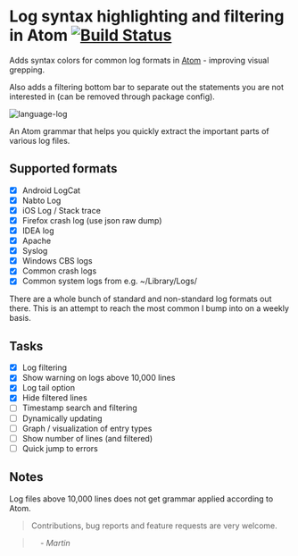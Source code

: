 # Log syntax highlighting and filtering in Atom [![Build Status](https://travis-ci.org/mrodalgaard/language-log.svg)](https://travis-ci.org/mrodalgaard/language-log)

Adds syntax colors for common log formats in [Atom](https://atom.io/) - improving visual grepping.

Also adds a filtering bottom bar to separate out the statements you are not interested in (can be removed through package config).

![language-log](https://raw.githubusercontent.com/mrodalgaard/language-log/master/screenshots/preview.png)

An Atom grammar that helps you quickly extract the important parts of various log files.

## Supported formats

 * [x] Android LogCat
 * [x] Nabto Log
 * [x] iOS Log / Stack trace
 * [x] Firefox crash log (use json raw dump)
 * [x] IDEA log
 * [x] Apache
 * [x] Syslog
 * [x] Windows CBS logs
 * [x] Common crash logs
 * [x] Common system logs from e.g. ~/Library/Logs/

There are a whole bunch of standard and non-standard log formats out there. This is an attempt to reach the most common I bump into on a weekly basis.

## Tasks

 * [x] Log filtering
 * [x] Show warning on logs above 10,000 lines
 * [x] Log tail option
 * [x] Hide filtered lines
 * [ ] Timestamp search and filtering
 * [ ] Dynamically updating
 * [ ] Graph / visualization of entry types
 * [ ] Show number of lines (and filtered)
 * [ ] Quick jump to errors

## Notes

Log files above 10,000 lines does not get grammar applied according to Atom.

> Contributions, bug reports and feature requests are very welcome.

> &nbsp; &nbsp; _- Martin_
